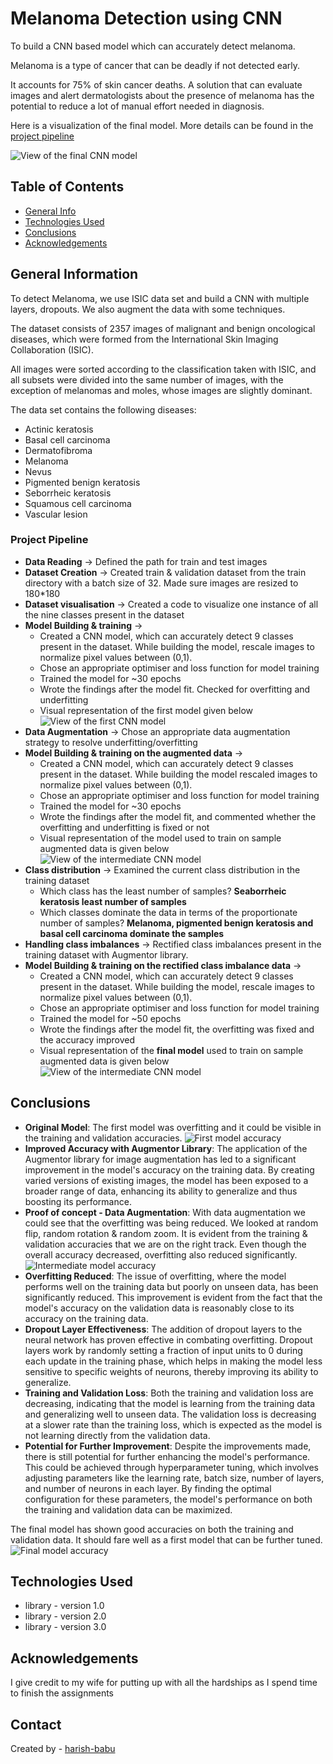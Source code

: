 # Melanoma Detection using CNN
To build a CNN based model which can accurately detect melanoma. 

Melanoma is a type of cancer that can be deadly if not detected early. 

It accounts for 75% of skin cancer deaths. A solution that can evaluate images and alert dermatologists about the presence of melanoma has the potential to reduce a lot of manual effort needed in diagnosis.

Here is a visualization of the final model.  More details can be found in the [project pipeline](#project-pipeline)

![View of the final CNN model](images/final-model-image.png)

## Table of Contents
* [General Info](#general-information)
* [Technologies Used](#technologies-used)
* [Conclusions](#conclusions)
* [Acknowledgements](#acknowledgements)

<!-- You can include any other section that is pertinent to your problem -->

## General Information
To detect Melanoma, we use ISIC data set and build a CNN with multiple layers, dropouts.  We also augment the data with some techniques.

The dataset consists of 2357 images of malignant and benign oncological diseases, which were formed from the International Skin Imaging Collaboration (ISIC). 

All images were sorted according to the classification taken with ISIC, and all subsets were divided into the same number of images, with the exception of melanomas and moles, whose images are slightly dominant.

The data set contains the following diseases:

- Actinic keratosis
- Basal cell carcinoma
- Dermatofibroma
- Melanoma
- Nevus
- Pigmented benign keratosis
- Seborrheic keratosis
- Squamous cell carcinoma
- Vascular lesion

### Project Pipeline

- **Data Reading** → Defined the path for train and test images
- **Dataset Creation** → Created train & validation dataset from the train directory with a batch size of 32. Made sure images are resized to 180*180
- **Dataset visualisation** → Created a code to visualize one instance of all the nine classes present in the dataset
- **Model Building & training** → 
   - Created a CNN model, which can accurately detect 9 classes present in the dataset. While building the model, rescale images to normalize pixel values between (0,1).
   - Chose an appropriate optimiser and loss function for model training
   - Trained the model for ~30 epochs
   - Wrote the findings after the model fit. Checked for overfitting and underfitting
   - Visual representation of the first model given below
![View of the first CNN model](images/first-model-image.png)
- **Data Augmentation** → Chose an appropriate data augmentation strategy to resolve underfitting/overfitting
- **Model Building & training on the augmented data** →
  - Created a CNN model, which can accurately detect 9 classes present in the dataset. While building the model rescaled images to normalize pixel values between (0,1).
  - Chose an appropriate optimiser and loss function for model training
  - Trained the model for ~30 epochs
  - Wrote the findings after the model fit, and commented whether the overfitting and underfitting is fixed or not
  - Visual representation of the model used to train on sample augmented data is given below
![View of the intermediate CNN model](images/data-augment-image.png)
- **Class distribution** → Examined the current class distribution in the training dataset 
   - Which class has the least number of samples? **Seaborrheic keratosis least number of samples**
   - Which classes dominate the data in terms of the proportionate number of samples? **Melanoma, pigmented benign keratosis and basal cell carcinoma dominate the samples**
- **Handling class imbalances** → Rectified class imbalances present in the training dataset with Augmentor library.
- **Model Building & training on the rectified class imbalance data** →
  - Created a CNN model, which can accurately detect 9 classes present in the dataset. While building the model, rescale images to normalize pixel values between (0,1).
  - Chose an appropriate optimiser and loss function for model training
  - Trained the model for ~50 epochs
  - Wrote the findings after the model fit, the overfitting was fixed and the accuracy improved
  - Visual representation of the **final model** used to train on sample augmented data is given below
![View of the intermediate CNN model](images/final-model-image.png)


## Conclusions
- **Original Model**: The first model was overfitting and it could be visible in the training and validation accuracies.
![First model accuracy](images/first-model-accuracy.png)
- **Improved Accuracy with Augmentor Library**: The application of the Augmentor library for image augmentation has led to a significant improvement in the model's accuracy on the training data. By creating varied versions of existing images, the model has been exposed to a broader range of data, enhancing its ability to generalize and thus boosting its performance.
- **Proof of concept - Data Augmentation**: With data augmentation we could see that the overfitting was being reduced.  We looked at random flip, random rotation & random zoom.  It is evident from the training & validation accuracies that we are on the right track.  Even though the overall accuracy decreased, overfitting also reduced significantly.
![Intermediate model accuracy](images/intermediate-model-output.png)
- **Overfitting Reduced**: The issue of overfitting, where the model performs well on the training data but poorly on unseen data, has been significantly reduced. This improvement is evident from the fact that the model's accuracy on the validation data is reasonably close to its accuracy on the training data.
- **Dropout Layer Effectiveness**: The addition of dropout layers to the neural network has proven effective in combating overfitting. Dropout layers work by randomly setting a fraction of input units to 0 during each update in the training phase, which helps in making the model less sensitive to specific weights of neurons, thereby improving its ability to generalize.
- **Training and Validation Loss**: Both the training and validation loss are decreasing, indicating that the model is learning from the training data and generalizing well to unseen data. The validation loss is decreasing at a slower rate than the training loss, which is expected as the model is not learning directly from the validation data.
- **Potential for Further Improvement**: Despite the improvements made, there is still potential for further enhancing the model's performance. This could be achieved through hyperparameter tuning, which involves adjusting parameters like the learning rate, batch size, number of layers, and number of neurons in each layer. By finding the optimal configuration for these parameters, the model's performance on both the training and validation data can be maximized.



The final model has shown good accuracies on both the training and validation data.  It should fare well as a first model that can be further tuned.
![Final model accuracy](images/final-training-accuracy.png)

## Technologies Used
- library - version 1.0
- library - version 2.0
- library - version 3.0


## Acknowledgements
I give credit to my wife for putting up with all the hardships as I spend time to finish the assignments

## Contact
Created by - [harish-babu](https://github.com/harish-babu)

